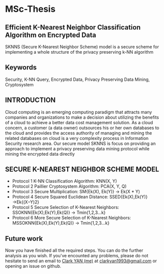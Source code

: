 # MSc-Thesis
## Efficient K-Nearest Neighbor Classification Algorithm on Encrypted Data
SKNNS (Secure K-Nearest Neighbor Scheme) model is a secure scheme for implementing a whole structure of the privacy preserving k-NN algorithm

## Keywords
Security, K-NN Query, Encrypted Data, Privacy Preserving Data Mining, Cryptosystem

## INTRODUCTION
Cloud computing is an emerging computing paradigm that attracts many companies and organizations to make a decision about utilizing the benefits of a cloud to achieve a better data cost management solution. As a cloud concern, a customer (a data owner) outsources his or her own databases to the cloud and provides the access authority of managing and mining the related databases on cloud is a very complexity process in Information Security research area. Our secure model SKNNS is focus on providing an approach to implement a privacy preserving data mining protocol while mining the encrypted data directly

## SECURE K-NEAREST NEIGHBOR SCHEME MODEL
* Protocol 1 K-NN Classification Algorithm: KNN(X, Y)
* Protocol 2 Paillier Cryptosystem Algorithm: PCA(X, Y, Q)
* Protocol 3 Secure Multiplication: SM{Ek(X), Ek(Y)} → Ek(X * Y)
* Protocol 4 Secure Squared Euclidean Distance: SSED{Ek(X),Ek(Y)}→Ek{(X−Y)2}
* Protocol 5 Secure Selection of K-Nearest Neighbors: SSOKNN{Ek(X),Ek(Y),Ek(Q)} → Tmin{1,2,3...k}
* Protocol 6 More Secure Selection of K-Nearest Neighbors: MSSOKNN{Ek(X),Ek(Y),Ek(Q)} → Tmin{1,2,3...k}

## Future work
Now you have finished all the required steps. You can do the further analysis as you wish.
If you've encounted any problems, please do not hesitate to send an email to [Clark YAN (me)](https://github.com/ClarkYan) at clarkyan1993@gmail.com or opening an issue on github.
